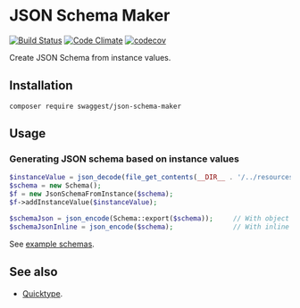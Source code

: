 # JSON Schema Maker

[![Build Status](https://travis-ci.org/swaggest/json-schema-maker.svg?branch=master)](https://travis-ci.org/swaggest/json-schema-maker)
[![Code Climate](https://codeclimate.com/github/swaggest/json-schema-maker/badges/gpa.svg)](https://codeclimate.com/github/swaggest/json-schema-maker)
[![codecov](https://codecov.io/gh/swaggest/json-schema-maker/branch/master/graph/badge.svg)](https://codecov.io/gh/swaggest/json-schema-maker)

Create JSON Schema from instance values.

## Installation

```
composer require swaggest/json-schema-maker
```

## Usage

### Generating JSON schema based on instance values

```php
$instanceValue = json_decode(file_get_contents(__DIR__ . '/../resources/github-example.json'));
$schema = new Schema();
$f = new JsonSchemaFromInstance($schema);
$f->addInstanceValue($instanceValue);

$schemaJson = json_encode(Schema::export($schema));     // With object schemas extracted as definitions.
$schemaJsonInline = json_encode($schema);               // With inline object schemas.
```

See [example schemas](./tests/resources).

## See also

* [Quicktype](https://app.quicktype.io/).